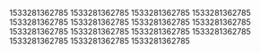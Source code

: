 1533281362785
1533281362785
1533281362785
1533281362785
1533281362785
1533281362785
1533281362785
1533281362785
1533281362785
1533281362785
1533281362785
1533281362785
1533281362785
1533281362785
1533281362785